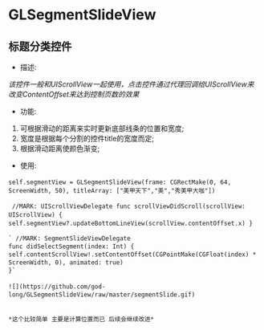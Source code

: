# GLSegmentSlideView

## 标题分类控件

*   描述:

   *该控件一般和UIScrollView一起使用，点击控件通过代理回调给UIScrollView来
    改变ContentOffset来达到控制页数的效果*

*   功能:

1. 可根据滑动的距离来实时更新底部线条的位置和宽度;
2. 宽度是根据每个分割的控件title的宽度而定;
3. 根据滑动距离使颜色渐变;

*   使用:

  `self.segmentView = GLSegmentSlideView(frame: CGRectMake(0, 64, ScreenWidth, 50), titleArray: ["美甲天下","美","秀美甲大咖"])`

    
  ` //MARK: UIScrollViewDelegate
    func scrollViewDidScroll(scrollView: UIScrollView) {
    self.segmentView?.updateBottomLineView(scrollView.contentOffset.x)
    }`

    ` //MARK: SegmentSlideViewDelegate
    func didSelectSegment(index: Int) {
    self.contentScrollView!.setContentOffset(CGPointMake(CGFloat(index) * ScreenWidth, 0), animated: true)
    }`
    
    ![](https://github.com/god-long/GLSegmentSlideView/raw/master/segmentSlide.gif)


    *这个比较简单 主要是计算位置而已 后续会继续改进*
